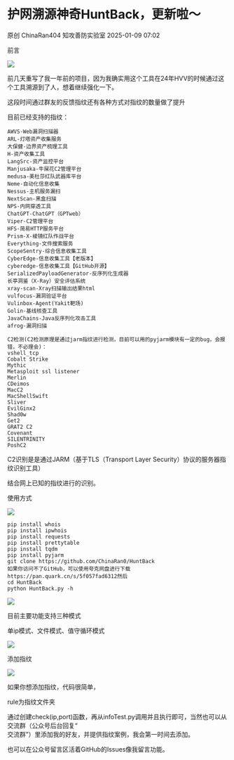 #  护网溯源神奇HuntBack，更新啦～   
原创 ChinaRan404  知攻善防实验室   2025-01-09 07:02  
  
前言  
  
![](https://mmbiz.qpic.cn/mmbiz_png/v8yrCQN46lGibnfXztFesYNPLQKoYfVFK8VW5TOEhXbAHKkMkLnv7iazSic32VwJqfhUss0jcGeWJY1RlqCS3xCow/640?wx_fmt=png "")  
  
  
  
前几天重写了我一年前的项目，因为我确实用这个工具在24年HVV的时候通过这个工具溯源到了人，想着继续强化一下。  
  
这段时间通过群友的反馈指纹还有各种方式对指纹的数量做了提升  
  
目前已经支持的指纹：  
```
AWVS-Web漏洞扫描器
ARL-灯塔资产收集服务
大保健-边界资产梳理工具
H-资产收集工具
LangSrc-资产监控平台
Manjusaka-牛屎花C2管理平台
medusa-美杜莎红队武器库平台
Neme-自动化信息收集
Nessus-主机服务漏扫
NextScan-黑盒扫描
NPS-内网穿透工具
ChatGPT-ChatGPT（GPTweb）
Viper-C2管理平台
HFS-简易HTTP服务平台
Prism-X-棱镜红队作战平台
Everything-文件搜索服务
ScopeSentry-综合信息收集工具
CyberEdge-信息收集工具【老版本】
cyberedge-信息收集工具【GitHub开源】
SerializedPayloadGenerator-反序列化生成器
长亭洞鉴（X-Ray）安全评估系统
xray-scan-Xray扫描输出结果html
vulfocus-漏洞验证平台
Vulinbox-Agent(Yakit靶场)
Golin-基线核查工具
JavaChains-Java反序列化攻击工具
afrog-漏洞扫描

C2检测(C2检测原理是通过jarm指纹进行检测，目前可以用的pyjarm模块有一定的bug，会报错，不必理会)：
vshell_tcp
Cobalt Strike
Mythic
Metasploit ssl listener
Merlin
CDeimos
MacC2
MacShellSwift
Sliver
EvilGinx2
Shad0w
Get2
GRAT2 C2
Covenant
SILENTRINITY
PoshC2
```  
  
  
C2识别是是通过JARM（基于TLS（Transport Layer Security）协议的服务器指纹识别工具）  
  
结合网上已知的指纹进行的识别。  
  
  
使用方式  
  
![](https://mmbiz.qpic.cn/mmbiz_png/v8yrCQN46lGibnfXztFesYNPLQKoYfVFK8VW5TOEhXbAHKkMkLnv7iazSic32VwJqfhUss0jcGeWJY1RlqCS3xCow/640?wx_fmt=png "")  
  
  
```
pip install whois
pip install ipwhois
pip install requests
pip install prettytable
pip install tqdm
pip install pyjarm
git clone https://github.com/ChinaRan0/HuntBack
如果你访问不了GitHub，可以使用夸克网盘进行下载
https://pan.quark.cn/s/5f057fad6312然后
cd HuntBack 
python HuntBack.py -h
```  
  
![](https://mmbiz.qpic.cn/mmbiz_png/H7ec9FOh7voubfWvOccTTMynohwM7FC2lSNKvO0BDMaybxZXKcDq99zibfTv6Dlh22dicJnHPaSqJOFWunqdN3zw/640?wx_fmt=png&from=appmsg "")  
  
目前主要功能支持三种模式  
  
单ip模式、文件模式、值守循环模式  
  
![](https://mmbiz.qpic.cn/mmbiz_png/H7ec9FOh7voubfWvOccTTMynohwM7FC2duGAeJVf0grv5KT4Fa0SgicB3pKVITfcQ2LVDEbiapfzHkVb3iacicgWfA/640?wx_fmt=png&from=appmsg "")  
  
添加指纹  
  
![](https://mmbiz.qpic.cn/mmbiz_png/v8yrCQN46lGibnfXztFesYNPLQKoYfVFK8VW5TOEhXbAHKkMkLnv7iazSic32VwJqfhUss0jcGeWJY1RlqCS3xCow/640?wx_fmt=png "")  
  
  
  
如果你想添加指纹，代码很简单，  
  
rule为指纹文件夹  
  
通过创建check(ip,port)函数，再从infoTest.py调用并且执行即可，当然也可以从交流群（公众号后台回复“  
交流群”）里添加我的好友，并提供指纹案例，我会第一时间去添加。  
  
也可以在公众号留言区活着GitHub的Issues像我留言功能。  
  
  
  
  
